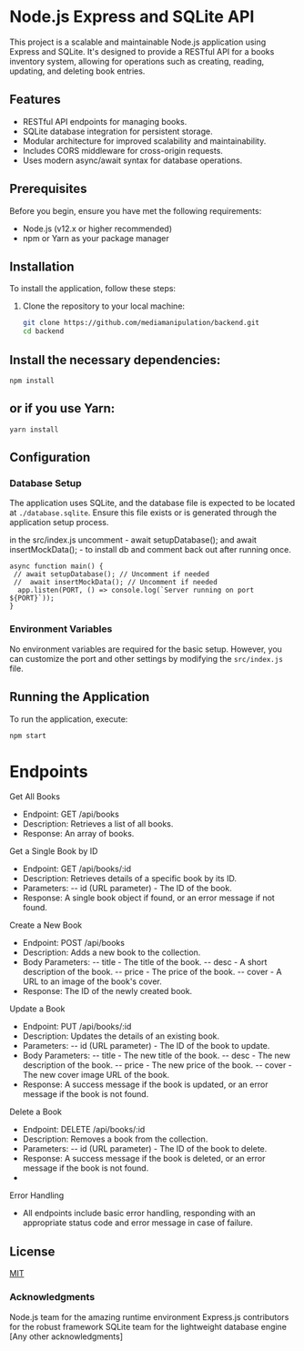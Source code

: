 # Node.js Express and SQLite API

This project is a scalable and maintainable Node.js application using Express and SQLite. It's designed to provide a RESTful API for a books inventory system, allowing for operations such as creating, reading, updating, and deleting book entries.

## Features

- RESTful API endpoints for managing books.
- SQLite database integration for persistent storage.
- Modular architecture for improved scalability and maintainability.
- Includes CORS middleware for cross-origin requests.
- Uses modern async/await syntax for database operations.

## Prerequisites

Before you begin, ensure you have met the following requirements:

- Node.js (v12.x or higher recommended)
- npm or Yarn as your package manager

## Installation

To install the application, follow these steps:

1. Clone the repository to your local machine:

   ```bash
   git clone https://github.com/mediamanipulation/backend.git
   cd backend


## Install the necessary dependencies:

```
npm install
```
## or if you use Yarn:

```
yarn install
```

## Configuration

### Database Setup
The application uses SQLite, and the database file is expected to be located at `./database.sqlite`. Ensure this file exists or is generated through the application setup process.

in the src/index.js uncomment - await setupDatabase(); and await insertMockData(); -  to install db and comment back out after running once.
```
async function main() {
 // await setupDatabase(); // Uncomment if needed
 //  await insertMockData(); // Uncomment if needed
  app.listen(PORT, () => console.log(`Server running on port ${PORT}`));
}

```

### Environment Variables
No environment variables are required for the basic setup. However, you can customize the port and other settings by modifying the `src/index.js` file.

## Running the Application

To run the application, execute:
```
npm start

```
# Endpoints
 Get All Books
- Endpoint: GET /api/books
- Description: Retrieves a list of all books.
- Response: An array of books.

Get a Single Book by ID
- Endpoint: GET /api/books/:id
- Description: Retrieves details of a specific book by its ID.
-  Parameters:
  -- id (URL parameter) - The ID of the book.
 - Response: A single book object if found, or an error message if not found.

Create a New Book
-  Endpoint: POST /api/books
-  Description: Adds a new book to the collection.
-  Body Parameters:
  --  title - The title of the book.
  -- desc - A short description of the book.
  -- price - The price of the book.
  -- cover - A URL to an image of the book's cover.
  - Response: The ID of the newly created book.

Update a Book
- Endpoint: PUT /api/books/:id
- Description: Updates the details of an existing book.
- Parameters:
  --  id (URL parameter) - The ID of the book to update.
- Body Parameters:
  --  title - The new title of the book.
  --  desc - The new description of the book.
  --  price - The new price of the book.
  --  cover - The new cover image URL of the book.
- Response: A success message if the book is updated, or an error message if the book is not found.

 Delete a Book
- Endpoint: DELETE /api/books/:id
- Description: Removes a book from the collection.
- Parameters:
  --  id (URL parameter) - The ID of the book to delete.
- Response: A success message if the book is deleted, or an error message if the book is not found.
- 
Error Handling
- All endpoints include basic error handling, responding with an appropriate status code and error message in case of failure.

## License

[MIT](https://choosealicense.com/licenses/mit/)

### Acknowledgments
Node.js team for the amazing runtime environment
Express.js contributors for the robust framework
SQLite team for the lightweight database engine
[Any other acknowledgments]